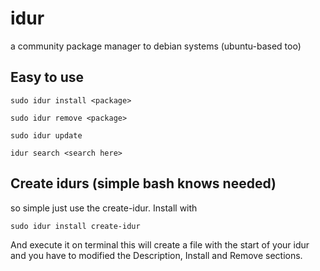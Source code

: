 # idur
a community package manager to debian systems (ubuntu-based too)

## Easy to use
```
sudo idur install <package>
```
```
sudo idur remove <package>
```
```
sudo idur update
```
```
idur search <search here>
```
## Create idurs (simple bash knows needed)
so simple just use the create-idur. Install with
```
sudo idur install create-idur
```
And execute it on terminal
this will create a file with the start of your idur
and you have to modified the Description, Install and Remove sections.
